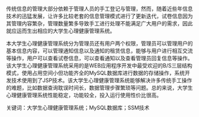 传统信息的管理大部分依赖于管理人员的手工登记与管理，然而，随着近些年信息技术的迅猛发展，让许多比较老套的信息管理模式进行了更新迭代，试卷信息因为其管理内容繁杂，管理数量繁多导致手工进行处理不能满足广大用户的需求，因此就应运而生出相应的大学生心理健康管理系统。

本大学生心理健康管理系统分为管理员还有用户两个权限，管理员可以管理用户的基本信息内容，可以管理通知信息以及通知的租赁信息，能够与用户进行相互交流等操作，用户可以查看试卷信息，可以查看通知以及查看管理员回复信息等操作。
该大学生心理健康管理系统采用的是WEB应用程序开发中最受欢迎的B/S三层结构模式，使用占用空间小但功能齐全的MySQL数据库进行数据的存储操作，系统开发技术使用到了JSP技术。该大学生心理健康管理系统能够解决许多传统手工操作的难题，比如数据查询耽误时间长，数据管理步骤繁琐等问题。总的来说，大学生心理健康管理系统性能稳定，功能较全，投入运行使用性价比很高。 

关键词：大学生心理健康管理系统；MySQL数据库；SSM技术
